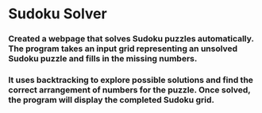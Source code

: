 # Sudoku Solver
### Created a webpage that solves Sudoku puzzles automatically. The program takes an input grid representing an unsolved Sudoku puzzle and fills in the missing numbers.
### It uses backtracking to explore possible solutions and find the correct arrangement of numbers for the puzzle. Once solved, the program will display the completed Sudoku grid.

